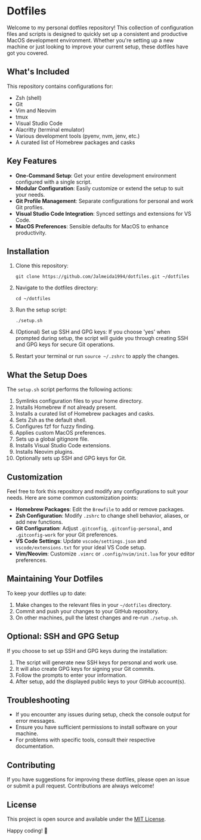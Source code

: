 # Dotfiles

Welcome to my personal dotfiles repository! This collection of configuration files and scripts is designed to quickly set up a consistent and productive MacOS development environment. Whether you're setting up a new machine or just looking to improve your current setup, these dotfiles have got you covered.

## What's Included

This repository contains configurations for:

- Zsh (shell)
- Git
- Vim and Neovim
- tmux
- Visual Studio Code
- Alacritty (terminal emulator)
- Various development tools (pyenv, nvm, jenv, etc.)
- A curated list of Homebrew packages and casks

## Key Features

- **One-Command Setup**: Get your entire development environment configured with a single script.
- **Modular Configuration**: Easily customize or extend the setup to suit your needs.
- **Git Profile Management**: Separate configurations for personal and work Git profiles.
- **Visual Studio Code Integration**: Synced settings and extensions for VS Code.
- **MacOS Preferences**: Sensible defaults for MacOS to enhance productivity.

## Installation

1. Clone this repository:

   ```
   git clone https://github.com/Jalmeida1994/dotfiles.git ~/dotfiles
   ```

2. Navigate to the dotfiles directory:

   ```
   cd ~/dotfiles
   ```

3. Run the setup script:

   ```
   ./setup.sh
   ```

4. (Optional) Set up SSH and GPG keys:
   If you choose 'yes' when prompted during setup, the script will guide you through creating SSH and GPG keys for secure Git operations.

5. Restart your terminal or run `source ~/.zshrc` to apply the changes.

## What the Setup Does

The `setup.sh` script performs the following actions:

1. Symlinks configuration files to your home directory.
2. Installs Homebrew if not already present.
3. Installs a curated list of Homebrew packages and casks.
4. Sets Zsh as the default shell.
5. Configures fzf for fuzzy finding.
6. Applies custom MacOS preferences.
7. Sets up a global gitignore file.
8. Installs Visual Studio Code extensions.
9. Installs Neovim plugins.
10. Optionally sets up SSH and GPG keys for Git.

## Customization

Feel free to fork this repository and modify any configurations to suit your needs. Here are some common customization points:

- **Homebrew Packages**: Edit the `Brewfile` to add or remove packages.
- **Zsh Configuration**: Modify `.zshrc` to change shell behavior, aliases, or add new functions.
- **Git Configuration**: Adjust `.gitconfig`, `.gitconfig-personal`, and `.gitconfig-work` for your Git preferences.
- **VS Code Settings**: Update `vscode/settings.json` and `vscode/extensions.txt` for your ideal VS Code setup.
- **Vim/Neovim**: Customize `.vimrc` or `.config/nvim/init.lua` for your editor preferences.

## Maintaining Your Dotfiles

To keep your dotfiles up to date:

1. Make changes to the relevant files in your `~/dotfiles` directory.
2. Commit and push your changes to your GitHub repository.
3. On other machines, pull the latest changes and re-run `./setup.sh`.

## Optional: SSH and GPG Setup

If you choose to set up SSH and GPG keys during the installation:

1. The script will generate new SSH keys for personal and work use.
2. It will also create GPG keys for signing your Git commits.
3. Follow the prompts to enter your information.
4. After setup, add the displayed public keys to your GitHub account(s).

## Troubleshooting

- If you encounter any issues during setup, check the console output for error messages.
- Ensure you have sufficient permissions to install software on your machine.
- For problems with specific tools, consult their respective documentation.

## Contributing

If you have suggestions for improving these dotfiles, please open an issue or submit a pull request. Contributions are always welcome!

## License

This project is open source and available under the [MIT License](LICENSE).

Happy coding! 🚀
